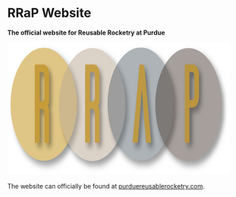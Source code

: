 # RRaP Website
**The official website for Reusable Rocketry at Purdue**

<p align="center"><img src="resources/RRaPLogo.png" width="900" height="300"></p>

The website can officially be found at [purduereusablerocketry.com](purduereusablerocketry.com).
